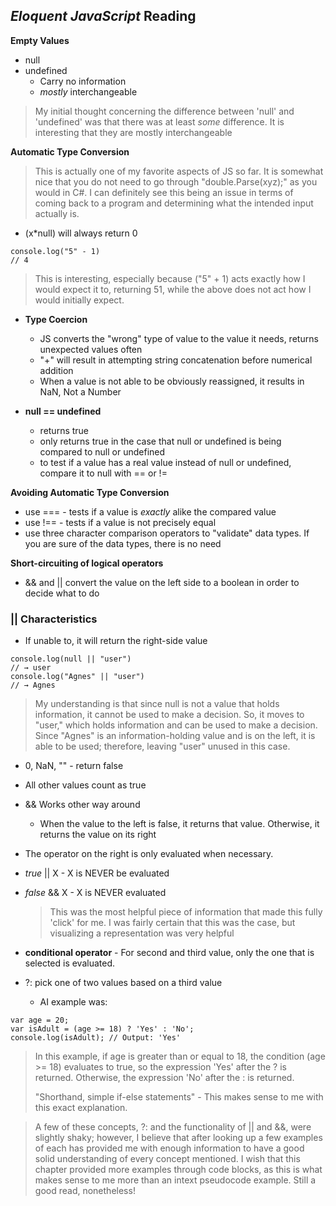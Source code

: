 ## _Eloquent JavaScript_ Reading ##
__Empty Values__
* null
* undefined
  * Carry no information
  * _mostly_ interchangeable
> My initial thought concerning the difference between 'null' and 'undefined' was that there was at least _some_ difference. It is interesting that they are mostly interchangeable

__Automatic Type Conversion__
> This is actually one of my favorite aspects of JS so far. It is somewhat nice that you do not need to go through "double.Parse(xyz);" as you would in C#. I can definitely see this being an issue in terms of coming back to a program
> and determining what the intended input actually is.

* (x*null) will always return 0
  
```
console.log("5" - 1)
// 4
```
> This is interesting, especially because ("5" + 1) acts exactly how I would expect it to, returning 51, while the above does not act how I would initially expect.

* __Type Coercion__
  * JS converts the "wrong" type of value to the value it needs, returns unexpected values often
  * "+" will result in attempting string concatenation before numerical addition
  * When a value is not able to be obviously reassigned, it results in NaN, Not a Number

* __null == undefined__
  * returns true
  * only returns true in the case that null or undefined is being compared to null or undefined
  * to test if a value has a real value instead of null or undefined, compare it to null with == or !=

__Avoiding Automatic Type Conversion__
* use === - tests if a value is _exactly_ alike the compared value
* use !== - tests if a value is not precisely equal
* use three character comparison operators to "validate" data types. If you are sure of the data types, there is no need

__Short-circuiting of logical operators__
* && and || convert the value on the left side to a boolean in order to decide what to do
### || Characteristics ###
  * If unable to, it will return the right-side value
    
```
console.log(null || "user")
// → user
console.log("Agnes" || "user")
// → Agnes
```
> My understanding is that since null is not a value that holds information, it cannot be used to make a decision. So, it moves to "user," which holds information and can be used to make a decision.
> Since "Agnes" is an information-holding value and is on the left, it is able to be used; therefore, leaving "user" unused in this case.

* 0, NaN, "" - return false
* All other values count as true

* && Works other way around
  * When the value to the left is false, it returns that value. Otherwise, it returns the value on its right

* The operator on the right is only evaluated when necessary.

* _true_ || X - X is NEVER be evaluated
* _false_ && X - X is NEVER evaluated
  > This was the most helpful piece of information that made this fully 'click' for me. I was fairly certain that this was the case, but visualizing a representation was very helpful

* __conditional operator__ - For second and third value, only the one that is selected is evaluated.

* ?: pick one of two values based on a third value
  * AI example was:
```
var age = 20;
var isAdult = (age >= 18) ? 'Yes' : 'No';
console.log(isAdult); // Output: 'Yes'
```
> In this example, if age is greater than or equal to 18, the condition (age >= 18) evaluates to true, so the expression 'Yes' after the ? is returned. Otherwise, the expression 'No' after the : is returned.
>
> "Shorthand, simple if-else statements" - This makes sense to me with this exact explanation.

> A few of these concepts, ?: and the functionality of || and &&, were slightly shaky; however, I believe that after looking up a few examples of each has provided me with enough information
> to have a good solid understanding of every concept mentioned. I wish that this chapter provided more examples through code blocks, as this is what makes sense to me more than an intext
> pseudocode example. Still a good read, nonetheless!
